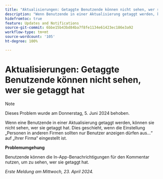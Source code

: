 ```yaml
---
title: "Aktualisierungen: Getaggte Benutzende können nicht sehen, wer sie getaggt hat"
description: "Wenn Benutzende in einer Aktualisierung getaggt werden, können sie nicht sehen, wer sie getaggt hat. Dies geschieht, wenn die Einstellung „Personen in anderen Firmen sollten nur Benutzer anzeigen dürfen aus...“ auf „Ihrer Firma“ eingestellt ist."
hidefromtoc: true
feature: Updates and Notifications
source-git-commit: 6bbe15b43bd84ba7f8fe1134e61423ec186e3a92
workflow-type: tm+mt
source-wordcount: '105'
ht-degree: 100%

---
```



# Aktualisierungen: Getaggte Benutzende können nicht sehen, wer sie getaggt hat

>[!NOTE]
>
>Dieses Problem wurde am Donnerstag, 5. Juni 2024 behoben.

Wenn eine Benutzende in einer Aktualisierung getaggt werden, können sie nicht sehen, wer sie getaggt hat. Dies geschieht, wenn die Einstellung „Personen in anderen Firmen sollten nur Benutzer anzeigen dürfen aus...“ auf „Ihrer Firma“ eingestellt ist.

**Problemumgehung**

Benutzende können die In-App-Benachrichtigungen für den Kommentar nutzen, um zu sehen, wer sie getaggt hat.

_Erste Meldung am Mittwoch, 23. April 2024._

